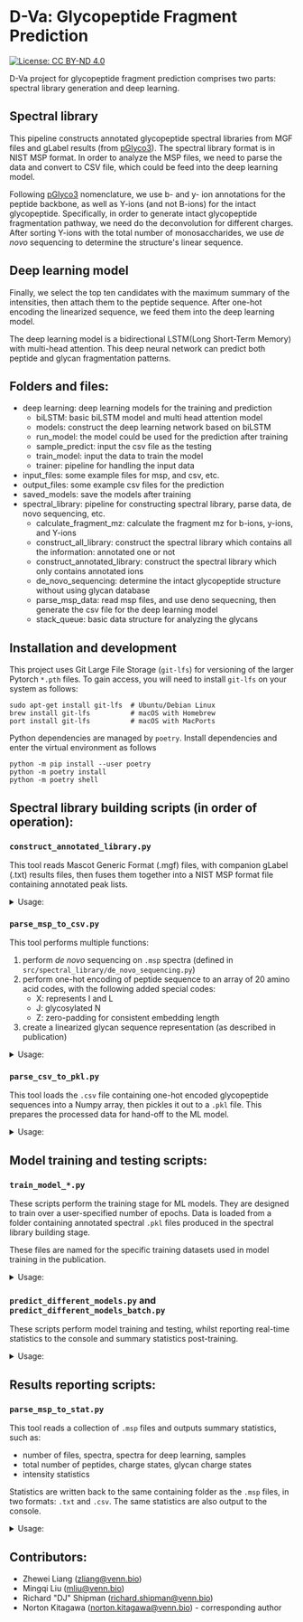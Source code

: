 # D-Va: Glycopeptide Fragment Prediction
[![License: CC BY-ND 4.0](https://img.shields.io/badge/License-CC_BY--ND_4.0-lightgrey.svg)](https://creativecommons.org/licenses/by-nd/4.0/)

D-Va project for glycopeptide fragment prediction comprises two parts: spectral library generation and deep learning.

## Spectral library
This pipeline constructs annotated glycopeptide spectral libraries from MGF files and gLabel 
results (from [pGlyco3](https://www.nature.com/articles/s41592-021-01306-0)). The spectral library format is in NIST MSP format. In order to analyze the MSP files, we need to parse the data
and convert to CSV file, which could be feed into the deep learning model.

Following [pGlyco3](https://www.nature.com/articles/s41592-021-01306-0) nomenclature, we use b- and y- ion annotations for the peptide backbone, as well as Y-ions (and not B-ions) for the intact glycopeptide. Specifically, in order to generate intact glycopeptide fragmentation pathway, we need do the deconvolution for different charges. After sorting Y-ions with the total number of monosaccharides, we use *de novo* sequencing to 
determine the structure's linear sequence.

## Deep learning model
Finally, we select the top ten candidates with the maximum summary of the intensities, then attach them to the peptide sequence.  After one-hot encoding the linearized sequence, we feed them into the deep learning model.

The deep learning model is a bidirectional LSTM(Long Short-Term Memory) with multi-head attention. 
This deep neural network can predict both peptide and glycan fragmentation patterns.


## Folders and files:

* deep learning: deep learning models for the training and prediction
  * biLSTM: basic biLSTM model and multi head attention model
  * models: construct the deep learning network based on biLSTM
  * run_model: the model could be used for the prediction after training
  * sample_predict: input the csv file as the testing
  * train_model: input the data to train the model
  * trainer: pipeline for handling the input data
* input_files: some example files for msp, and csv, etc.
* output_files: some example csv files for the prediction
* saved_models: save the models after training
* spectral_library: pipeline for constructing spectral library, parse data, de novo sequencing, etc.
  * calculate_fragment_mz: calculate the fragment mz for b-ions, y-ions, and Y-ions
  * construct_all_library: construct the spectral library which contains all the information: annotated one or not
  * construct_annotated_library: construct the spectral library which only contains annotated ions
  * de_novo_sequencing: determine the intact glycopeptide structure without using glycan database
  * parse_msp_data: read msp files, and use deno sequecning, then generate the csv file for the deep learning model
  * stack_queue: basic data structure for analyzing the glycans

## Installation and development
This project uses Git Large File Storage (`git-lfs`) for versioning of the larger Pytorch `*.pth` files.  To gain access, you will need to install `git-lfs` on your system as follows:
```
sudo apt-get install git-lfs  # Ubuntu/Debian Linux
brew install git-lfs          # macOS with Homebrew
port install git-lfs          # macOS with MacPorts
```

Python dependencies are managed by `poetry`.  Install dependencies and enter the virtual environment as follows
```
python -m pip install --user poetry
python -m poetry install
python -m poetry shell
```

## Spectral library building scripts (in order of operation):
### `construct_annotated_library.py`

This tool reads Mascot Generic Format (.mgf) files, with companion gLabel (.txt) results files, then fuses them together into a NIST MSP format file containing annotated peak lists.

<details>
<summary>Usage:</summary>

```bash
python ./src/spectral_library/construct_annotated_library.py --IT {N-NlinkedGlycoPeptide or O-OlinkedGlycoPeptide} --IP /path/to/mgf_and_gLabel_files
```

#### Parameters:

`--InputType` or `-IT`:  specify either of `N` for N-linked or `O` for O-linked glycopeptides<br>
`--InputPath` or `-IP`:  path to `.mgf` and `-glabel.txt` files.<br>
NOTE:  for this function to work properly, you must pair the `.mgf` and `-glabel.txt` files as follows:<br>
If the spectral file is named `filename.msp`, then the corresponding gLabel file needs to be named `filename.mgf-glabel.txt`
</details>

### `parse_msp_to_csv.py`

This tool performs multiple functions:
1. perform *de novo* sequencing on `.msp` spectra (defined in `src/spectral_library/de_novo_sequencing.py`)
2. perform one-hot encoding of peptide sequence to an array of 20 amino acid codes, with the following added special codes:
   - X: represents I and L
   - J: glycosylated N
   - Z: zero-padding for consistent embedding length
3. create a linearized glycan sequence representation (as described in publication)

<details>
<summary>Usage:</summary>

```bash
python parse_msp_to_csv.py -IT=N -TN=10 -IP=/path/to/spectral/msp_files
```

#### Parameters:

`--InputType` or `-IT`:  specify either of `N` for N-linked or `O` for O-linked glycopeptides<br>
`--TopNumber` or `-TN`:  specify "top N" scoring *de novo* sequencing matches<br>
`--InputPath` or `-IP`:  path to `.msp` files.<br>

This tool assumes a strict naming to subfolders for the data:
1. for N-linked files:
   - .msp files should be placed under `N-GP-MSP`
   - *de novo* sequencing files will be written to `N-GP-DENOVO-MSP-TOP-{N}`, where `N` is the "top N" value specified in the `-TN` parameter
   - .csv output files will be written to `N-GP-CSV-TOP-{N}`, where `N` is the "top N" value specified in the `-TN` parameter
2. for O-linked files:
   - all folders will be prefixed by `O-` instead of `N-`
</details>

### `parse_csv_to_pkl.py`
This tool loads the `.csv` file containing one-hot encoded glycopeptide sequences into a Numpy array, then pickles it out to a `.pkl` file.
This prepares the processed data for hand-off to the ML model.

<details>
<summary>Usage:</summary>

```bash
python parse_csv_to_pkl.py -IT=N -TN=10 -IP=/path/to/csv_files
```

#### Parameters:

`--InputType` or `-IT`:  specify either of `N` for N-linked or `O` for O-linked glycopeptides<br>
`--TopNumber` or `-TN`:  specify "top N" scoring *de novo* sequencing matches (NOTE: this helps locate files from the previous script stage)<br>
`--InputPath` or `-IP`:  path to `.msp` files.<br>

</details>

## Model training and testing scripts:
### `train_model_*.py`
These scripts perform the training stage for ML models.  They are designed to train over a user-specified number of epochs.
Data is loaded from a folder containing annotated spectral `.pkl` files produced in the spectral library building stage.

These files are named for the specific training datasets used in model training in the publication.

<details>
<summary>Usage:</summary>

```bash
python train_model_batch.py -TA=/data/Training/N-GP-PKL -TE=/data/Testing/N-GP-PKL -SM=/data/saved_models
```

#### Parameters:

`--TrainingPath` or `-TA`:  Training data `.pkl` path, i.e. `/data/Training/N-GP-PKL`<br>
`--TestingPath` or `-TE`:  Testing data `.pkl` path, i.e. `/data/Testing/N-GP-PKL`<br>
`--SavedModelPath` or `-SM`:  Saved model path, i.e. `/data/saved_models`<br>

NOTE: some of the specific `train_model_*.py` scripts may have slightly different parameters.  Please inspect each script to determine the arguments needed.

</details>

### `predict_different_models.py` and `predict_different_models_batch.py`

These scripts perform model training and testing, whilst reporting real-time statistics to the console and summary statistics post-training.

<details>
<summary>Usage:</summary>

```bash
python predict_different_models.py -MP=/data/saved_models/model_path -IT=N -TN=10 -TP=/data/testing
```

#### Parameters:

`--ModelPath` or `-MP`: Model path, i.e. `/data/saved_models/model_path`<br>
`--InputType` or `-IT`:  specify either of `N` for N-linked or `O` for O-linked glycopeptides<br>
`--TopNumber` or `-TN`:  specify "top N" scoring *de novo* sequencing matches (NOTE: this helps locate files from the previous script stage)<br>
`--TestingPath` or `-TP`: Input and Output testing path, i.e. `/data/testing`<br>

</details>


## Results reporting scripts:
### `parse_msp_to_stat.py`

This tool reads a collection of `.msp` files and outputs summary statistics, such as:
- number of files, spectra, spectra for deep learning, samples
- total number of peptides, charge states, glycan charge states
- intensity statistics

Statistics are written back to the same containing folder as the `.msp` files, in two formats:  `.txt` and `.csv`.  The same statistics are also output to the console.

<details>
<summary>Usage:</summary>

```bash
python parse_msp_to_stat.py -IT=N -TN=10 -IP=/path/to/spectral/msp_files
```

#### Parameters:

`--InputType` or `-IT`:  specify either of `N` for N-linked or `O` for O-linked glycopeptides<br>
`--TopNumber` or `-TN`:  specify "top N" scoring *de novo* sequencing matches<br>
`--InputPath` or `-IP`:  path to `.msp` files.<br>

</details>

## Contributors:

* Zhewei Liang (zliang@venn.bio)
* Mingqi Liu (mliu@venn.bio)
* Richard "DJ" Shipman (richard.shipman@venn.bio)
* Norton Kitagawa (norton.kitagawa@venn.bio) - corresponding author
